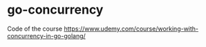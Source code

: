 # go-concurrency

Code of the course https://www.udemy.com/course/working-with-concurrency-in-go-golang/
